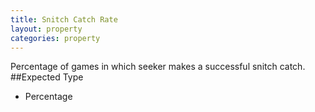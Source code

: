 ```yaml
---
title: Snitch Catch Rate
layout: property
categories: property
---
```

Percentage of games in which seeker makes a  successful snitch catch.
##Expected Type
* Percentage

